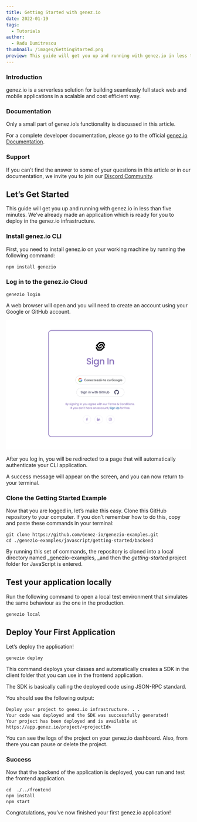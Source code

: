 ```yaml
---
title: Getting Started with genez.io
date: 2022-01-19
tags:
  - Tutorials
author:
  - Radu Dumitrescu
thumbnail: /images/GettingStarted.png
preview: This guide will get you up and running with genez.io in less than five minutes
---
```


<!-----

Yay, no errors, warnings, or alerts!

Conversion time: 0.364 seconds.


Using this Markdown file:

1. Paste this output into your source file.
2. See the notes and action items below regarding this conversion run.
3. Check the rendered output (headings, lists, code blocks, tables) for proper
   formatting and use a linkchecker before you publish this page.

Conversion notes:

* Docs to Markdown version 1.0β34
* Fri Jan 06 2023 04:10:50 GMT-0800 (PST)
* Source doc: Copy of Getting Started with genez.io
* Tables are currently converted to HTML tables.
----->



<!-- # Getting Started with genez.io -->


### Introduction

genez.io is a serverless solution for building seamlessly full stack web and mobile applications in a scalable and cost efficient way.


### Documentation

Only a small part of genez.io’s functionality is discussed in this article.

For a complete developer documentation, please go to the official [genez.io Documentation](https://docs.genez.io).


### Support

If you can’t find the answer to some of your questions in this article or in our documentation, we invite you to join our [Discord Community](https://discord.gg/uc9H5YKjXv).


## Let’s Get Started

This guide will get you up and running with genez.io in less than five minutes. We’ve already made an application which is ready for you to deploy in the genez.io infrastructure.


### Install genez.io CLI

First, you need to install genez.io on your working machine by running the following command:


```
npm install genezio
```



### Log in to the genez.io Cloud


```
genezio login
```


A web browser will open and you will need to create an account using your Google or GitHub account.

![Street Art Image](/posts/genezio_login_google.png)

<!-- Figure 1: Screenshot of the genez.io Sign In page -->

After you log in, you will be redirected to a page that will automatically authenticate your CLI application.

A success message will appear on the screen, and you can now return to your terminal.


### Clone the Getting Started Example

Now that you are logged in, let’s make this easy. Clone this GitHub repository to your computer. If you don’t remember how to do this, copy and paste these commands in your terminal:


```
git clone https://github.com/Genez-io/genezio-examples.git
cd ./genezio-examples/javascript/getting-started/backend
```


By running this set of commands, the repository is cloned into a local directory named _genezio-examples, _and then the _getting-started_ project folder for JavaScript is entered.


## Test your application locally

Run the following command to open a local test environment that simulates the same behaviour as the one in the production. 


```
genezio local
```



## Deploy Your First Application

Let’s deploy the application!


```
genezio deploy
```


This command deploys your classes and automatically creates a SDK in the client folder that you can use in the frontend application.

The SDK is basically calling the deployed code using JSON-RPC standard.

You should see the following output:


```
Deploy your project to genez.io infrastructure. . .
Your code was deployed and the SDK was successfully generated!
Your project has been deployed and is available at https://app.genez.io/project/<projectId>
```


You can see the logs of the project on your genez.io dashboard. Also, from there you can pause or delete the project.


### Success

Now that the backend of the application is deployed, you can run and test the frontend application.


```
cd  ./../frontend
npm install
npm start
```


Congratulations, you’ve now finished your first genez.io application!
